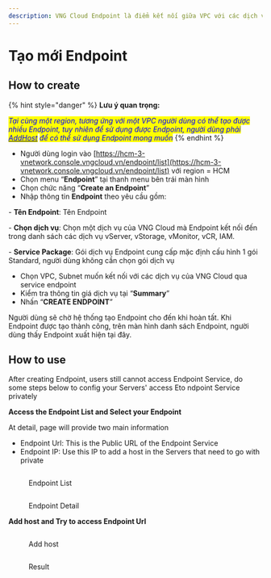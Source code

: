```yaml
---
description: VNG Cloud Endpoint là điểm kết nối giữa VPC với các dịch vụ của VNG Cloud
---
```


# Tạo mới Endpoint

## How to create

{% hint style="danger" %}
**Lưu ý quan trọng:**

_<mark style="color:blue;">Tại cùng một region, tương ứng với một VPC người dùng có thể tạo được nhiều Endpoint, tuy nhiên để sử dụng được Endpoint, người dùng phải</mark>_ [_<mark style="color:blue;">AddHost</mark>_](tao-moi-endpoint.md#how-to-use) _<mark style="color:blue;">để có thể sử dụng Endpoint mong muốn</mark>_
{% endhint %}

* Người dùng login vào  [https://hcm-3-vnetwork.console.vngcloud.vn/endpoint/list](https://hcm-3-vnetwork.console.vngcloud.vn/endpoint/list)  với region = HCM
* Chọn menu “**Endpoint**” tại thanh menu bên trái màn hình
* Chọn chức năng “**Create an Endpoint**”
* Nhập thông tin **Endpoint** theo yêu cầu gồm:

&#x20;         \- **Tên Endpoint**: Tên Endpoint

&#x20;         \- **Chọn dịch vụ**: Chọn một dịch vụ của VNG Cloud mà Endpoint kết nối đến trong danh sách các dịch vụ vServer, vStorage, vMonitor, vCR, IAM.     &#x20;

&#x20;         \- **Service Package**: Gói dịch vụ Endpoint cung cấp mặc định cấu hình 1 gói Standard, người dùng không cần chọn gói dịch vụ

* Chọn VPC, Subnet muốn kết nối với các dịch vụ của VNG Cloud qua service endpoint
* Kiểm tra thông tin giá dịch vụ tại “**Summary**”
* Nhấn “**CREATE ENDPOINT**”

&#x20;Người dùng sẽ chờ hệ thống tạo Endpoint cho đến khi hoàn tất. Khi Endpoint được tạo thành công, trên màn hình danh sách Endpoint, người dùng thấy Endpoint xuất hiện tại đây.



## How to use <a href="#how-to-use" id="how-to-use"></a>

After creating Endpoint, users still cannot access Endpoint Service, do some steps below to config your Servers' access Eto ndpoint Service privately

**Access the Endpoint List and Select your Endpoint**

At detail, page will provide two main information

* Endpoint Url: This is the Public URL of the Endpoint Service
* Endpoint IP: Use this IP to add a host in the Servers that need to go with private

<figure><img src="https://docs.vngcloud.vn/~gitbook/image?url=https%3A%2F%2F1985221522-files.gitbook.io%2F%7E%2Ffiles%2Fv0%2Fb%2Fgitbook-x-prod.appspot.com%2Fo%2Fspaces%252F7rE7M1L7GYcwQzNGd0aB%252Fuploads%252FMmsmN65yCpwVKxtPZwUL%252Fimage.png%3Falt%3Dmedia%26token%3Dd2b58bd9-7cad-4166-8c77-bed404188907&#x26;width=768&#x26;dpr=4&#x26;quality=100&#x26;sign=c2e20add&#x26;sv=2" alt=""><figcaption><p>Endpoint List</p></figcaption></figure>

<figure><img src="https://docs.vngcloud.vn/~gitbook/image?url=https%3A%2F%2F1985221522-files.gitbook.io%2F%7E%2Ffiles%2Fv0%2Fb%2Fgitbook-x-prod.appspot.com%2Fo%2Fspaces%252F7rE7M1L7GYcwQzNGd0aB%252Fuploads%252Fk9wUuwK8MUUV9Hw4gq1k%252Fimage.png%3Falt%3Dmedia%26token%3Da9294a84-308a-40d3-b0c4-0afa2acbdf03&#x26;width=768&#x26;dpr=4&#x26;quality=100&#x26;sign=a45880d0&#x26;sv=2" alt=""><figcaption><p>Endpoint Detail</p></figcaption></figure>

**Add host and Try to access Endpoint Url**

<figure><img src="https://docs.vngcloud.vn/~gitbook/image?url=https%3A%2F%2F1985221522-files.gitbook.io%2F%7E%2Ffiles%2Fv0%2Fb%2Fgitbook-x-prod.appspot.com%2Fo%2Fspaces%252F7rE7M1L7GYcwQzNGd0aB%252Fuploads%252FH7ovuNeYajOMMFAW87q3%252Fimage.png%3Falt%3Dmedia%26token%3Da1f68119-95fc-46aa-b0db-c9ae80d2ba14&#x26;width=768&#x26;dpr=4&#x26;quality=100&#x26;sign=1e34008f&#x26;sv=2" alt=""><figcaption><p>Add host</p></figcaption></figure>

<figure><img src="https://docs.vngcloud.vn/~gitbook/image?url=https%3A%2F%2F1985221522-files.gitbook.io%2F%7E%2Ffiles%2Fv0%2Fb%2Fgitbook-x-prod.appspot.com%2Fo%2Fspaces%252F7rE7M1L7GYcwQzNGd0aB%252Fuploads%252FedY062hUCSIow53Eb8lO%252Fimage.png%3Falt%3Dmedia%26token%3D2c362fdd-1732-4715-a0fd-2fd07c668c02&#x26;width=768&#x26;dpr=4&#x26;quality=100&#x26;sign=4c94202b&#x26;sv=2" alt=""><figcaption><p>Result</p></figcaption></figure>
